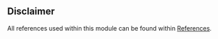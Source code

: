 ## Disclaimer
All references used within this module can be found within [References](../week_1/module-references.md).
